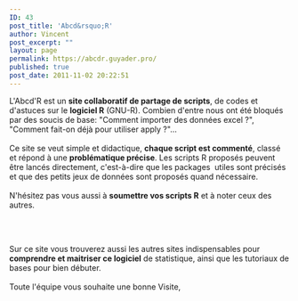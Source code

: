 ```yaml
---
ID: 43
post_title: 'Abcd&rsquo;R'
author: Vincent
post_excerpt: ""
layout: page
permalink: https://abcdr.guyader.pro/
published: true
post_date: 2011-11-02 20:22:51
---
```

L'Abcd'R est un <strong>site collaboratif de partage de scripts</strong>, de codes et d'astuces sur le <strong>logiciel R</strong> (GNU-R).
Combien d'entre nous ont été bloqués par des soucis de base: "Comment importer des données excel ?", "Comment fait-on déjà pour utiliser apply ?"...
<br/><br/>
Ce site se veut simple et didactique, <strong>chaque script est commenté</strong>, classé et répond à une <strong>problématique précise</strong>. Les scripts R proposés peuvent être lancés directement, c'est-à-dire que les packages  utiles sont précisés et que des petits jeux de données sont proposés quand nécessaire.
<br/><br/>
N'hésitez pas vous aussi à <strong>soumettre vos scripts R</strong> et à noter ceux des autres.

<br/><br/>

Sur ce site vous trouverez aussi les autres sites indispensables pour<strong> comprendre et maitriser ce logiciel</strong> de statistique, ainsi que les tutoriaux de bases pour bien débuter.
<br/><br/>
Toute l'équipe vous souhaite une bonne Visite,